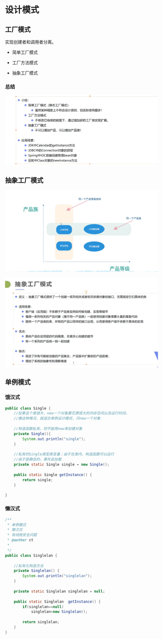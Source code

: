 # 设计模式

## 工厂模式

实现创建者和调用者分离。

- 简单工厂模式

- 工厂方法模式

- 抽象工厂模式

  

### 总结

![image-20200917223028042](设计模式.assets/image-20200917223028042.png)

## 抽象工厂模式

![image-20200917231111249](设计模式.assets/image-20200917231111249.png)

![](设计模式.assets/image-20200917230614118.png)



## 单例模式

### 饿汉式

```java
public class Single {
	//如果这个类很大，new一个对象要花费很大的内存空间以及运行时间，
	//像这种情况，就适合单例设计模式，只new一个对象
	
	//构造函数私有，则不能用new来创建对象
	private Single(){
		System.out.println("single");
	}
	
	//私有的Single类型类变量；由于在类内，构造函数可以运行
	//由于是静态的，事先会加载
	private static Single single = new Single();
	
	public static Single getInstance() {
		return single;
	}

}
```

### 懒汉式

```java
/**
 * 单例模式
 * 懒汉式
 * 有线程安全问题
 * @author ct
 *
 */
public class Singlelan {
	
	//私有化构造方法
	private Singlelan() {
		System.out.println("singlelan");
	}
	
	private static Singlelan singlelan = null;
	
	public static Singlelan  getInstance() {
		if(singlelan==null)
			singlelan=new Singlelan();
		
		return singlelan;
	}
}
```

















